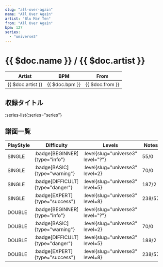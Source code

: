 ```yaml
---
slug: "all-over-again"
name: "All Over Again"
artist: "Blu Mar Ten"
from: "All Over Again"
bpm: 127
series:
  - "universe3"
---
```


# {{ $doc.name }} / {{ $doc.artist }}

|Artist|BPM|From|
|------|---|----|
|{{ $doc.artist }}|{{ $doc.bpm }}|{{ $doc.from }}|

## 収録タイトル

:series-list{:series="series"}

## 譜面一覧

|PlayStyle|Difficulty|Levels|Notes|Movie|
|---------|----------|------|-----|-----|
|SINGLE| :badge[BEGINNER]{type="info"}|<div class="field is-grouped is-grouped-multiline"> :level{slug="universe3" level="?"}</div>|55/0||
|SINGLE| :badge[BASIC]{type="warning"}|<div class="field is-grouped is-grouped-multiline"> :level{slug="universe3" level=2}</div>|70/0||
|SINGLE| :badge[DIFFICULT]{type="danger"}|<div class="field is-grouped is-grouped-multiline"> :level{slug="universe3" level=5}</div>|187/2||
|SINGLE| :badge[EXPERT]{type="success"}|<div class="field is-grouped is-grouped-multiline"> :level{slug="universe3" level=8}</div>|238/57||
|DOUBLE| :badge[BEGINNER]{type="info"}|<div class="field is-grouped is-grouped-multiline"> :level{slug="universe3" level="?"}</div>|||
|DOUBLE| :badge[BASIC]{type="warning"}|<div class="field is-grouped is-grouped-multiline"> :level{slug="universe3" level=2}</div>|70/0||
|DOUBLE| :badge[DIFFICULT]{type="danger"}|<div class="field is-grouped is-grouped-multiline"> :level{slug="universe3" level=5}</div>|188/2||
|DOUBLE| :badge[EXPERT]{type="success"}|<div class="field is-grouped is-grouped-multiline"> :level{slug="universe3" level=8}</div>|238/57||
